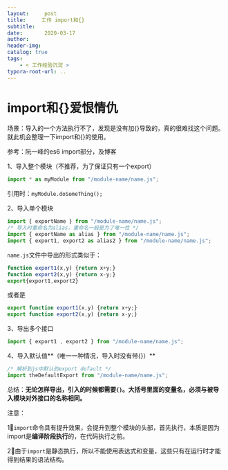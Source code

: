 ```yaml
---
layout:     post
title:     工作 import和{}
subtitle:  
date:       2020-03-17
author:     
header-img: 
catalog: true
tags:
    - < 工作经验沉淀 >
typora-root-url: ..
---
```



# import和{}爱恨情仇

场景：导入的一个方法执行不了，发现是没有加{}导致的，真的很难找这个问题。就此机会整理一下import和{}的使用。

参考：阮一峰的es6 import部分，及博客



1、导入整个模块（不推荐，为了保证只有一个export） 

```javascript
import * as myModule from "/module-name/name.js";
```

引用时：`myModule.doSomeThing();`

2、导入单个模块

```javascript
import { exportName } from "/module-name/name.js";
/* 导入时重命名为alias，重命名一般是为了唯一性 */
import { exportName as alias } from "/module-name/name.js";
import { export1, export2 as alias2 } from "/module-name/name.js";
```

`name.js`文件中导出的形式类似于：

```javascript
function export1(x,y) {return x+y;}
function export2(x,y) {return x-y;}
export{export1,export2}
```

或者是

```javascript
export function export1(x,y) {return x+y;}
export function export2(x,y) {return x-y;}
```

3、导出多个接口

```javascript
import { export1 , export2 } from "/module-name/name.js";
```

4、导入默认值**（唯一一种情况，导入时没有带{}）**

```javascript
/* 解析到js中默认的export default */
import theDefaultExport from "/module-name/name.js";
```

总结：**无论怎样导出，引入的时候都需要`{}`。大括号里面的变量名，必须与被导入模块对外接口的名称相同。**



注意：

1⃣️`import`命令具有提升效果，会提升到整个模块的头部，首先执行，本质是因为import是**编译阶段执行**的，在代码执行之前。

2⃣️由于`import`是静态执行，所以不能使用表达式和变量，这些只有在运行时才能得到结果的语法结构。

